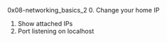 0x08-networking_basics_2
0. Change your home IP
1. Show attached IPs
2. Port listening on localhost

